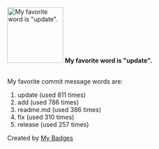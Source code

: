<img src="https://my-badges.github.io/my-badges/favorite-word.png" alt="My favorite word is &quot;update&quot;." title="My favorite word is &quot;update&quot;." width="128">
<strong>My favorite word is &quot;update&quot;.</strong>
<br><br>

My favorite commit message words are:

1. update (used 811 times)
2. add (used 786 times)
3. readme.md (used 386 times)
4. fix (used 310 times)
5. release (used 257 times)


Created by <a href="https://github.com/my-badges/my-badges">My Badges</a>